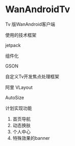# WanAndroidTv
Tv 版WanAndroid客户端

使用的技术框架

jetpack

组件化 

GSON

自定义Tv开发焦点处理框架

阿里 VLayout

AutoSize





计划实现功能

1.  首页导航
2. 动态换肤
3. 个人中心
4.  特殊效果的banner

